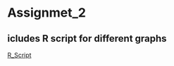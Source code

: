 # Assignmet_2
## icludes R script for different graphs
[R_Script](https://github.com/gmpatel21/Assignmet_2/blob/main/Titanic.R)
